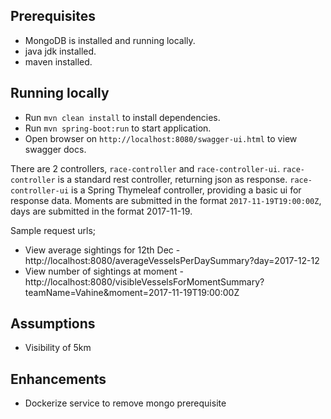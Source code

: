Prerequisites
- 
- MongoDB is installed and running locally.
- java jdk installed.
- maven installed.

Running locally
-
- Run `mvn clean install` to install dependencies.
- Run `mvn spring-boot:run` to start application.
- Open browser on `http://localhost:8080/swagger-ui.html` to view swagger docs.

There are 2 controllers, `race-controller` and `race-controller-ui`. `race-controller` is a standard rest controller, returning json as response. 
`race-controller-ui` is a Spring Thymeleaf controller, providing a basic ui for response data.
Moments are submitted in the format `2017-11-19T19:00:00Z`, days are submitted in the format 2017-11-19.

Sample request urls;
- View average sightings for 12th Dec - http://localhost:8080/averageVesselsPerDaySummary?day=2017-12-12
- View number of sightings at moment - http://localhost:8080/visibleVesselsForMomentSummary?teamName=Vahine&moment=2017-11-19T19:00:00Z

Assumptions
-
- Visibility of 5km

Enhancements
-
- Dockerize service to remove mongo prerequisite